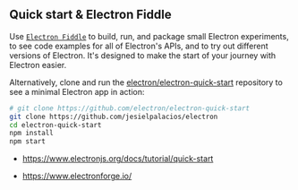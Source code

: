 ## Quick start & Electron Fiddle

Use [`Electron Fiddle`](https://github.com/electron/fiddle)
to build, run, and package small Electron experiments, to see code examples for all of Electron's APIs, and
to try out different versions of Electron. It's designed to make the start of your journey with
Electron easier.

Alternatively, clone and run the
[electron/electron-quick-start](https://github.com/electron/electron-quick-start)
repository to see a minimal Electron app in action:

```sh
# git clone https://github.com/electron/electron-quick-start
git clone https://github.com/jesielpalacios/electron
cd electron-quick-start
npm install
npm start
```

- https://www.electronjs.org/docs/tutorial/quick-start

- https://www.electronforge.io/